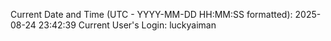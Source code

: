 Current Date and Time (UTC - YYYY-MM-DD HH:MM:SS formatted): 2025-08-24 23:42:39
Current User's Login: luckyaiman
